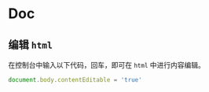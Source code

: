 # Doc

## 编辑 `html`

在控制台中输入以下代码，回车，即可在 `html` 中进行内容编辑。
```js
document.body.contentEditable = 'true'
```